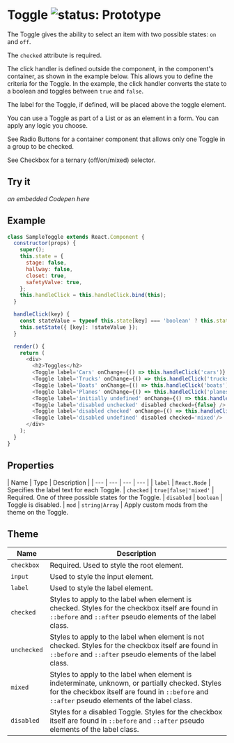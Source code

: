 # Toggle ![status: Prototype](https://img.shields.io/badge/status-prototype-orange.svg)

The Toggle gives the ability to select an item with two possible states: `on` and `off`.

The `checked` attribute is required.

The click handler is defined outside the component, in the component's container, as shown in the example below. This allows you to define the criteria for the Toggle. In the example, the click handler converts the state to a boolean and toggles between `true` and `false`.

The label for the Toggle, if defined, will be placed above the toggle element.

You can use a Toggle as part of a List or as an element in a form. You can apply any logic you choose.

See Radio Buttons for a container component that allows only one Toggle in a group to be checked.

See Checkbox for a ternary (off/on/mixed) selector.

## Try it
_an embedded Codepen here_

## Example

```javascript
class SampleToggle extends React.Component {
  constructor(props) {
    super();
    this.state = {
      stage: false,
      hallway: false,
      closet: true,
      safetyValve: true,
    };
    this.handleClick = this.handleClick.bind(this);
  }

  handleClick(key) {
    const stateValue = typeof this.state[key] === 'boolean' ? this.state[key] : false;
    this.setState({ [key]: !stateValue });
  }

  render() {
    return (
      <div>
        <h2>Toggles</h2>
        <Toggle label='Cars' onChange={() => this.handleClick('cars')} checked={this.state.cars} />
        <Toggle label='Trucks' onChange={() => this.handleClick('trucks')} checked={this.state.trucks} />
        <Toggle label='Boats' onChange={() => this.handleClick('boats')} checked={this.state.boats} />
        <Toggle label='Planes' onChange={() => this.handleClick('planes')} checked={this.state.planes} />
        <Toggle label='initially undefined' onChange={() => this.handleClick('other')} checked={this.state.other} />
        <Toggle label='disabled unchecked' disabled checked={false} />
        <Toggle label='disabled checked' onChange={() => this.handleClick('disabled')} disabled checked={true} />
        <Toggle label='disabled undefined' disabled checked='mixed'/>
      </div>
    );
  }
}
```
## Properties

| Name | Type | Description |
| --- | --- | --- | --- |
| `label` | `React.Node` | Specifies the label text for each Toggle.
| `checked` | <code>true&#124;false&#124;'mixed'</code> | Required. One of three possible states for the Toggle.
| `disabled` | `boolean` | Toggle is disabled.
| `mod` | <code>string&#124;Array<string></code> | Apply custom mods from the theme on the Toggle.

## Theme

| Name | Description |
| ---  | ----------- |
| `checkbox` | Required. Used to style the root element. |
| `input` | Used to style the input element. |
| `label` | Used to style the label element. |
| `checked` | Styles to apply to the label when element is checked. Styles for the checkbox itself are found in `::before` and `::after` pseudo elements of the label class. |
| `unchecked` | Styles to apply to the label when element is not checked. Styles for the checkbox itself are found in `::before` and `::after` pseudo elements of the label class. |
| `mixed` | Styles to apply to the label when element is indeterminate, unknown, or partially checked. Styles for the checkbox itself are found in `::before` and `::after` pseudo elements of the label class. |
| `disabled` | Styles for a disabled Toggle. Styles for the checkbox itself are found in `::before` and `::after` pseudo elements of the label class. |
